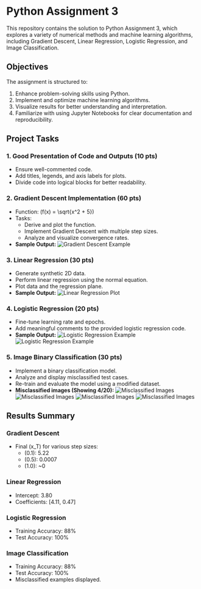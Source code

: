 # Python Assignment 3

This repository contains the solution to Python Assignment 3, which explores a variety of numerical methods and machine learning algorithms, including Gradient Descent, Linear Regression, Logistic Regression, and Image Classification.

## Objectives

The assignment is structured to:

1. Enhance problem-solving skills using Python.
2. Implement and optimize machine learning algorithms.
3. Visualize results for better understanding and interpretation.
4. Familiarize with using Jupyter Notebooks for clear documentation and reproducibility.

## Project Tasks

### 1. Good Presentation of Code and Outputs (10 pts)
- Ensure well-commented code.
- Add titles, legends, and axis labels for plots.
- Divide code into logical blocks for better readability.

### 2. Gradient Descent Implementation (60 pts)
- Function: \(f(x) = \sqrt{x^2 + 5}\)
- Tasks:
  - Derive and plot the function.
  - Implement Gradient Descent with multiple step sizes.
  - Analyze and visualize convergence rates.
- **Sample Output:**
  ![Gradient Descent Example](results/linear_regression_gradientDescent.png)

### 3. Linear Regression (30 pts)
- Generate synthetic 2D data.
- Perform linear regression using the normal equation.
- Plot data and the regression plane.
- **Sample Output:**
  ![Linear Regression Plot](results/linear_regression_plane.png)

### 4. Logistic Regression (20 pts)
- Fine-tune learning rate and epochs.
- Add meaningful comments to the provided logistic regression code.
- **Sample Output:**
  ![Logistic Regression Example](results/logistic_boundary_train.png)
  ![Logistic Regression Example](results/logistic_boundary_train.png)

### 5. Image Binary Classification (30 pts)
- Implement a binary classification model.
- Analyze and display misclassified test cases.
- Re-train and evaluate the model using a modified dataset.
- **Misclassified images (Showing 4/20):**
  ![Misclassified Images](results\image0.png)
  ![Misclassified Images](results\image1.png)
  ![Misclassified Images](results\image2.png)
  ![Misclassified Images](results\image3.png)

## Results Summary

### Gradient Descent
- Final \(x_T\) for various step sizes:
  - \(0.1\): 5.22
  - \(0.5\): 0.0007
  - \(1.0\): ~0

### Linear Regression
- Intercept: 3.80
- Coefficients: [4.11, 0.47]

### Logistic Regression
- Training Accuracy: 88%
- Test Accuracy: 100%

### Image Classification
- Training Accuracy: 88%
- Test Accuracy: 100%
- Misclassified examples displayed.
